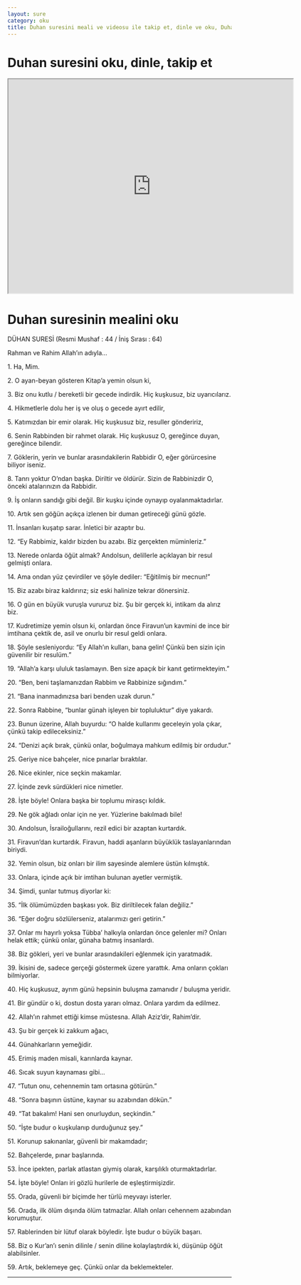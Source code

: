 ```yaml
---
layout: sure
category: oku
title: Duhan suresini meali ve videosu ile takip et, dinle ve oku, Duhan dinle, Duhan meali.
---
```


<div class="container">
  <div class="row">
    <div class="col-lg-12">
      <h1>Duhan suresini oku, dinle, takip et</h1>
      <div class="div-youtube-embed">
        <iframe width="640" height="480" src="https://www.youtube.com/embed/http://">frameborder="0" allowfullscreen></iframe>
      </div>
    </div>
  </div>

  <div class="row">
    <div class="col-lg-12">
      <h1>Duhan suresinin mealini oku</h1>
      <div><p></p><p></p><p>DÜHAN SURESİ (Resmi Mushaf : 44 / İniş Sırası : 64)</p><p>Rahman ve Rahim Allah’ın adıyla…</p><p></p><p></p><p>1. Ha, Mim.</p><p></p><p></p><p>2. O ayan-beyan gösteren Kitap’a yemin olsun ki,</p><p></p><p></p><p>3. Biz onu kutlu / bereketli bir gecede indirdik. Hiç kuşkusuz, biz uyarıcılarız.</p><p></p><p></p><p>4. Hikmetlerle dolu her iş ve oluş o gecede ayırt edilir,</p><p></p><p></p><p>5. Katımızdan bir emir olarak. Hiç kuşkusuz biz, resuller göndeririz,</p><p></p><p></p><p>6. Senin Rabbinden bir rahmet olarak. Hiç kuşkusuz O, gereğince duyan, gereğince bilendir.</p><p></p><p></p><p>7. Göklerin, yerin ve bunlar arasındakilerin Rabbidir O, eğer görürcesine biliyor iseniz.</p><p></p><p></p><p>8. Tanrı yoktur O’ndan başka. Diriltir ve öldürür. Sizin de Rabbinizdir O, önceki atalarınızın da Rabbidir.</p><p></p><p></p><p>9. İş onların sandığı gibi değil. Bir kuşku içinde oynayıp oyalanmaktadırlar.</p><p></p><p></p><p>10. Artık sen göğün açıkça izlenen bir duman getireceği günü gözle.</p><p></p><p></p><p>11. İnsanları kuşatıp sarar. İnletici bir azaptır bu.</p><p></p><p></p><p>12. “Ey Rabbimiz, kaldır bizden bu azabı. Biz gerçekten müminleriz.”</p><p></p><p></p><p>13. Nerede onlarda öğüt almak? Andolsun, delillerle açıklayan bir resul gelmişti onlara.</p><p></p><p></p><p>14. Ama ondan yüz çevirdiler ve şöyle dediler: “Eğitilmiş bir mecnun!”</p><p></p><p></p><p>15. Biz azabı biraz kaldırırız; siz eski halinize tekrar dönersiniz.</p><p></p><p></p><p>16. O gün en büyük vuruşla vururuz biz. Şu bir gerçek ki, intikam da alırız biz.</p><p></p><p></p><p>17. Kudretimize yemin olsun ki, onlardan önce Firavun’un kavmini de ince bir imtihana çektik de, asil ve onurlu bir resul geldi onlara.</p><p></p><p></p><p>18. Şöyle sesleniyordu: “Ey Allah’ın kulları, bana gelin! Çünkü ben sizin için güvenilir bir resulüm.”</p><p></p><p></p><p>19. “Allah’a karşı ululuk taslamayın. Ben size apaçık bir kanıt getirmekteyim.”</p><p></p><p></p><p>20. “Ben, beni taşlamanızdan Rabbim ve Rabbinize sığındım.”</p><p></p><p></p><p>21. “Bana inanmadınızsa bari benden uzak durun.”</p><p></p><p></p><p>22. Sonra Rabbine, “bunlar günah işleyen bir topluluktur” diye yakardı.</p><p></p><p></p><p>23. Bunun üzerine, Allah buyurdu: “O halde kullarımı geceleyin yola çıkar, çünkü takip edileceksiniz.”</p><p></p><p></p><p>24. “Denizi açık bırak, çünkü onlar, boğulmaya mahkum edilmiş bir ordudur.”</p><p></p><p></p><p>25. Geriye nice bahçeler, nice pınarlar bıraktılar.</p><p></p><p></p><p>26. Nice ekinler, nice seçkin makamlar.</p><p></p><p></p><p>27. İçinde zevk sürdükleri nice nimetler.</p><p></p><p></p><p>28. İşte böyle! Onlara başka bir toplumu mirasçı kıldık.</p><p></p><p></p><p>29. Ne gök ağladı onlar için ne yer. Yüzlerine bakılmadı bile!</p><p></p><p></p><p>30. Andolsun, İsrailoğullarını, rezil edici bir azaptan kurtardık.</p><p></p><p></p><p>31. Firavun’dan kurtardık. Firavun, haddi aşanların büyüklük taslayanlarından biriydi.</p><p></p><p></p><p>32. Yemin olsun, biz onları bir ilim sayesinde alemlere üstün kılmıştık.</p><p></p><p></p><p>33. Onlara, içinde açık bir imtihan bulunan ayetler vermiştik.</p><p></p><p></p><p>34. Şimdi, şunlar tutmuş diyorlar ki:</p><p></p><p></p><p>35. “İlk ölümümüzden başkası yok. Biz diriltilecek falan değiliz.”</p><p></p><p></p><p>36. “Eğer doğru sözlülerseniz, atalarımızı geri getirin.”</p><p></p><p></p><p>37. Onlar mı hayırlı yoksa Tübba’ halkıyla onlardan önce gelenler mi? Onları helak ettik; çünkü onlar, günaha batmış insanlardı.</p><p></p><p></p><p>38. Biz gökleri, yeri ve bunlar arasındakileri eğlenmek için yaratmadık.</p><p></p><p></p><p>39. İkisini de, sadece gerçeği göstermek üzere yarattık. Ama onların çokları bilmiyorlar.</p><p></p><p></p><p>40. Hiç kuşkusuz, ayrım günü hepsinin buluşma zamanıdır / buluşma yeridir.</p><p></p><p></p><p>41. Bir gündür o ki, dostun dosta yararı olmaz. Onlara yardım da edilmez.</p><p></p><p></p><p>42. Allah’ın rahmet ettiği kimse müstesna. Allah Aziz’dir, Rahim’dir.</p><p></p><p></p><p>43. Şu bir gerçek ki zakkum ağacı,</p><p></p><p></p><p>44. Günahkarların yemeğidir.</p><p></p><p></p><p>45. Erimiş maden misali, karınlarda kaynar.</p><p></p><p></p><p>46. Sıcak suyun kaynaması gibi…</p><p></p><p></p><p>47. “Tutun onu, cehennemin tam ortasına götürün.”</p><p></p><p></p><p>48. “Sonra başının üstüne, kaynar su azabından dökün.”</p><p></p><p></p><p>49. “Tat bakalım! Hani sen onurluydun, seçkindin.”</p><p></p><p></p><p>50. “İşte budur o kuşkulanıp durduğunuz şey.”</p><p></p><p></p><p>51. Korunup sakınanlar, güvenli bir makamdadır;</p><p></p><p></p><p>52. Bahçelerde, pınar başlarında.</p><p></p><p></p><p>53. İnce ipekten, parlak atlastan giymiş olarak, karşılıklı oturmaktadırlar.</p><p></p><p></p><p>54. İşte böyle! Onları iri gözlü hurilerle de eşleştirmişizdir.</p><p></p><p></p><p>55. Orada, güvenli bir biçimde her türlü meyvayı isterler.</p><p></p><p></p><p>56. Orada, ilk ölüm dışında ölüm tatmazlar. Allah onları cehennem azabından korumuştur.</p><p></p><p></p><p>57. Rablerinden bir lütuf olarak böyledir. İşte budur o büyük başarı.</p><p></p><p></p><p>58. Biz o Kur’an’ı senin dilinle / senin diline kolaylaştırdık ki, düşünüp öğüt alabilsinler.</p><p></p><p></p><p>59. Artık, beklemeye geç. Çünkü onlar da beklemekteler.</p><p></p><p></p></div>
    </div>
  </div>
</div>
<hr />